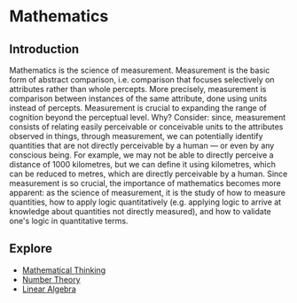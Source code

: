# Mathematics
## Introduction
Mathematics is the science of measurement. Measurement is the basic form of abstract comparison, i.e. comparison that focuses selectively on attributes rather than whole percepts. More precisely, measurement is comparison between instances of the same attribute, done using units instead of percepts. Measurement is crucial to expanding the range of cognition beyond the perceptual level. Why? Consider: since, measurement consists of relating easily perceivable or conceivable units to the attributes observed in things, through measurement, we can potentially identify quantities that are not directly perceivable by a human — or even by any conscious being. For example, we may not be able to directly perceive a distance of 1000 kilometres, but we can define it using kilometres, which can be reduced to metres, which are directly perceivable by a human. Since measurement is so crucial, the importance of mathematics becomes more apparent: as the science of measurement, it is the study of how to measure quantities, how to apply logic quantitatively (e.g. applying logic to arrive at knowledge about quantities not directly measured), and how to validate one's logic in quantitative terms.

## Explore
- [Mathematical Thinking](https://pranigopu.github.io/mathematics/mathematical-thinking)
- [Number Theory](https://pranigopu.github.io/mathematics/number-theory)
- [Linear Algebra](https://pranigopu.github.io/mathematics/linear-algebra)